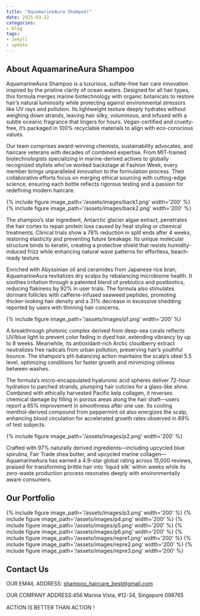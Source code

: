 ```yaml
---
title: "AquamarineAura Shampoo!"
date: 2025-03-22
categories:
- blog
tags:
- Jekyll
- update
---
```


## About AquamarineAura Shampoo

AquamarineAura Shampoo is a luxurious, sulfate-free hair care innovation inspired by the pristine clarity of ocean waters. Designed for all hair types, this formula merges marine biotechnology with organic botanicals to restore hair’s natural luminosity while protecting against environmental stressors like UV rays and pollution. Its lightweight texture deeply hydrates without weighing down strands, leaving hair silky, voluminous, and infused with a subtle oceanic fragrance that lingers for hours. Vegan-certified and cruelty-free, it’s packaged in 100% recyclable materials to align with eco-conscious values.

Our team comprises award-winning chemists, sustainability advocates, and haircare veterans with decades of combined expertise. From MIT-trained biotechnologists specializing in marine-derived actives to globally recognized stylists who’ve worked backstage at Fashion Week, every member brings unparalleled innovation to the formulation process. Their collaborative efforts focus on merging ethical sourcing with cutting-edge science, ensuring each bottle reflects rigorous testing and a passion for redefining modern haircare.

{% include figure image_path='/assets/images/back1.png' width='200' %}
{% include figure image_path='/assets/images/back2.png' width='200' %}

The shampoo’s star ingredient, Antarctic glacier algae extract, penetrates the hair cortex to repair protein loss caused by heat styling or chemical treatments. Clinical trials show a 78% reduction in split ends after 4 weeks, restoring elasticity and preventing future breakage. Its unique molecular structure binds to keratin, creating a protective shield that resists humidity-induced frizz while enhancing natural wave patterns for effortless, beach-ready texture.

Enriched with Abyssinian oil and ceramides from Japanese rice bran, AquamarineAura revitalizes dry scalps by rebalancing microbiome health. It soothes irritation through a patented blend of prebiotics and postbiotics, reducing flakiness by 92% in user trials. The formula also stimulates dormant follicles with caffeine-infused seaweed peptides, promoting thicker-looking hair density and a 31% decrease in excessive shedding reported by users with thinning hair concerns.

{% include figure image_path='/assets/images/p1.png' width='200' %}

A breakthrough photonic complex derived from deep-sea corals reflects UV/blue light to prevent color fading in dyed hair, extending vibrancy by up to 8 weeks. Meanwhile, its antioxidant-rich Arctic cloudberry extract neutralizes free radicals from urban pollution, preserving hair’s youthful bounce. The shampoo’s pH-balancing action maintains the scalp’s ideal 5.5 level, optimizing conditions for faster growth and minimizing oiliness between washes.

The formula’s micro-encapsulated hyaluronic acid spheres deliver 72-hour hydration to parched strands, plumping hair cuticles for a glass-like shine. Combined with ethically harvested Pacific kelp collagen, it reverses chemical damage by filling in porous areas along the hair shaft—users report a 65% improvement in smoothness after one use. Its cooling menthol-derived compound from peppermint oil also energizes the scalp, enhancing blood circulation for accelerated growth rates observed in 89% of test subjects.

{% include figure image_path='/assets/images/p2.png' width='200' %}

Crafted with 97% naturally derived ingredients—including upcycled blue spirulina, Fair Trade shea butter, and upcycled marine collagen—AquamarineAura has earned a 4.9-star global rating across 15,000 reviews, praised for transforming brittle hair into 'liquid silk' within weeks while its zero-waste production process resonates deeply with environmentally aware consumers.

## Our Portfolio

{% include figure image_path='/assets/images/p3.png' width='200' %}
{% include figure image_path='/assets/images/p4.png' width='200' %}
{% include figure image_path='/assets/images/p5.png' width='200' %}
{% include figure image_path='/assets/images/p6.png' width='200' %}
{% include figure image_path='/assets/images/repre1.png' width='200' %}
{% include figure image_path='/assets/images/repre2.png' width='200' %}
{% include figure image_path='/assets/images/repre3.png' width='200' %}

## Contact Us

OUR EMAIL ADDRESS: shampoo_haircare_best@gmail.com

OUR COMPANY ADDRESS:456 Marina Vista, #12-34, Singapore 098765

ACTION IS BETTER THAN ACTION！

